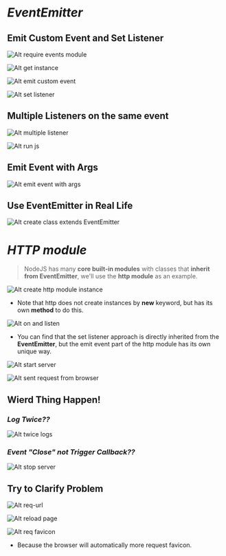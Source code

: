 # **_EventEmitter_**

## **Emit Custom Event and Set Listener**

![Alt require events module](pic/bandicam%202022-10-12%2009-33-55-450.jpg)

![Alt get instance](pic/bandicam%202022-10-12%2009-35-27-245.jpg)

![Alt emit custom event](pic/bandicam%202022-10-12%2009-37-30-259.jpg)

![Alt set listener](pic/bandicam%202022-10-12%2009-40-56-653.jpg)

## **Multiple Listeners on the same event**

![Alt multiple listener](pic/bandicam%202022-10-12%2009-42-38-653.jpg)

![Alt run js](pic/bandicam%202022-10-12%2009-43-42-509.jpg)

## **Emit Event with Args**

![Alt emit event with args](pic/bandicam%202022-10-12%2009-48-10-062.jpg)

## **Use EventEmitter in Real Life**

![Alt  create class extends EventEmitter](pic/bandicam%202022-10-12%2009-54-23-500.jpg)

# **_HTTP module_**

> NodeJS has many **core built-in modules** with classes that **inherit from EventEmitter**, we'll use the **http module** as an example.

![Alt create http module instance](pic/bandicam%202022-10-12%2013-13-12-669.jpg)

- Note that http does not create instances by **new** keyword, but has its own **method** to do this.

![Alt on and listen](pic/bandicam%202022-10-12%2013-21-05-019.jpg)

- You can find that the set listener approach is directly inherited from the **EventEmitter**, but the emit event part of the http module has its own unique way.

![Alt start server](pic/bandicam%202022-10-12%2013-22-15-673.jpg)

![Alt sent request from browser](pic/bandicam%202022-10-12%2013-23-02-392.jpg)

## **Wierd Thing Happen!**

### _Log Twice??_

![Alt twice logs](pic/bandicam%202022-10-12%2013-23-49-927.jpg)

### _Event "Close" not Trigger Callback??_

![Alt stop server](pic/bandicam%202022-10-12%2013-26-14-524.jpg)

## **Try to Clarify Problem**

![Alt req-url](pic/bandicam%202022-10-12%2013-27-25-367.jpg)

![Alt reload page](pic/bandicam%202022-10-12%2013-27-34-598.jpg)

![Alt req favicon](pic/bandicam%202022-10-12%2013-29-11-664.jpg)

- Because the browser will automatically more request favicon.
